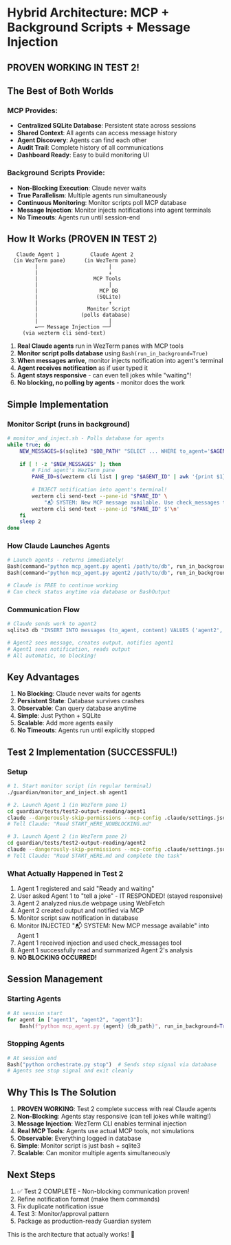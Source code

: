 # Hybrid Architecture: MCP + Background Scripts + Message Injection

## PROVEN WORKING IN TEST 2!

## The Best of Both Worlds

### MCP Provides:
- **Centralized SQLite Database**: Persistent state across sessions
- **Shared Context**: All agents can access message history
- **Agent Discovery**: Agents can find each other
- **Audit Trail**: Complete history of all communications
- **Dashboard Ready**: Easy to build monitoring UI

### Background Scripts Provide:
- **Non-Blocking Execution**: Claude never waits
- **True Parallelism**: Multiple agents run simultaneously
- **Continuous Monitoring**: Monitor scripts poll MCP database
- **Message Injection**: Monitor injects notifications into agent terminals
- **No Timeouts**: Agents run until session-end

## How It Works (PROVEN IN TEST 2)

```
   Claude Agent 1          Claude Agent 2
  (in WezTerm pane)      (in WezTerm pane)
         |                       |
         |                       ↓
         |                  MCP Tools
         |                       |
         |                    MCP DB
         |                   (SQLite)
         |                       ↑
         |                Monitor Script
         |              (polls database)
         |                       |
         ←── Message Injection ──┘
     (via wezterm cli send-text)
```

1. **Real Claude agents** run in WezTerm panes with MCP tools
2. **Monitor script polls database** using `Bash(run_in_background=True)`
3. **When messages arrive**, monitor injects notification into agent's terminal
4. **Agent receives notification** as if user typed it
5. **Agent stays responsive** - can even tell jokes while "waiting"!
6. **No blocking, no polling by agents** - monitor does the work

## Simple Implementation

### Monitor Script (runs in background)
```bash
# monitor_and_inject.sh - Polls database for agents
while true; do
    NEW_MESSAGES=$(sqlite3 "$DB_PATH" "SELECT ... WHERE to_agent='$AGENT_ID'...")
    
    if [ ! -z "$NEW_MESSAGES" ]; then
        # Find agent's WezTerm pane
        PANE_ID=$(wezterm cli list | grep "$AGENT_ID" | awk '{print $1}')
        
        # INJECT notification into agent's terminal!
        wezterm cli send-text --pane-id "$PANE_ID" \
            "📬 SYSTEM: New MCP message available. Use check_messages tool."
        wezterm cli send-text --pane-id "$PANE_ID" $'\n'
    fi
    sleep 2
done
```

### How Claude Launches Agents
```python
# Launch agents - returns immediately!
Bash(command="python mcp_agent.py agent1 /path/to/db", run_in_background=True)
Bash(command="python mcp_agent.py agent2 /path/to/db", run_in_background=True)

# Claude is FREE to continue working
# Can check status anytime via database or BashOutput
```

### Communication Flow
```python
# Claude sends work to agent2
sqlite3 db "INSERT INTO messages (to_agent, content) VALUES ('agent2', 'create_output')"

# Agent2 sees message, creates output, notifies agent1
# Agent1 sees notification, reads output
# All automatic, no blocking!
```

## Key Advantages

1. **No Blocking**: Claude never waits for agents
2. **Persistent State**: Database survives crashes
3. **Observable**: Can query database anytime
4. **Simple**: Just Python + SQLite
5. **Scalable**: Add more agents easily
6. **No Timeouts**: Agents run until explicitly stopped

## Test 2 Implementation (SUCCESSFUL!)

### Setup
```bash
# 1. Start monitor script (in regular terminal)
./guardian/monitor_and_inject.sh agent1

# 2. Launch Agent 1 (in WezTerm pane 1)
cd guardian/tests/test2-output-reading/agent1
claude --dangerously-skip-permissions --mcp-config .claude/settings.json
# Tell Claude: "Read START_HERE_NONBLOCKING.md"

# 3. Launch Agent 2 (in WezTerm pane 2)  
cd guardian/tests/test2-output-reading/agent2
claude --dangerously-skip-permissions --mcp-config .claude/settings.json
# Tell Claude: "Read START_HERE.md and complete the task"
```

### What Actually Happened in Test 2
1. Agent 1 registered and said "Ready and waiting"
2. User asked Agent 1 to "tell a joke" - IT RESPONDED! (stayed responsive)
3. Agent 2 analyzed nius.de webpage using WebFetch
4. Agent 2 created output and notified via MCP
5. Monitor script saw notification in database
6. Monitor INJECTED "📬 SYSTEM: New MCP message available" into Agent 1
7. Agent 1 received injection and used check_messages tool
8. Agent 1 successfully read and summarized Agent 2's analysis
9. **NO BLOCKING OCCURRED!**

## Session Management

### Starting Agents
```python
# At session start
for agent in ["agent1", "agent2", "agent3"]:
    Bash(f"python mcp_agent.py {agent} {db_path}", run_in_background=True)
```

### Stopping Agents
```python
# At session end
Bash("python orchestrate.py stop")  # Sends stop signal via database
# Agents see stop signal and exit cleanly
```

## Why This Is The Solution

1. **PROVEN WORKING**: Test 2 complete success with real Claude agents
2. **Non-Blocking**: Agents stay responsive (can tell jokes while waiting!)
3. **Message Injection**: WezTerm CLI enables terminal injection
4. **Real MCP Tools**: Agents use actual MCP tools, not simulations
5. **Observable**: Everything logged in database
6. **Simple**: Monitor script is just bash + sqlite3
7. **Scalable**: Can monitor multiple agents simultaneously

## Next Steps

1. ✅ Test 2 COMPLETE - Non-blocking communication proven!
2. Refine notification format (make them commands)
3. Fix duplicate notification issue
4. Test 3: Monitor/approval pattern
5. Package as production-ready Guardian system

This is the architecture that actually works! 🎉